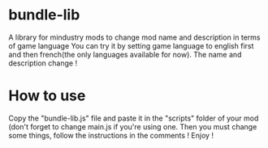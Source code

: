 # bundle-lib
A library for mindustry mods to change mod name and description in terms of game language
You can try it by setting game language to english first and then french(the only languages available for now). The name and description change !

# How to use
Copy the "bundle-lib.js" file and paste it in the "scripts" folder of your mod (don't forget to change main.js if you're using one.
Then you must change some things, follow the instructions in the comments !
Enjoy !
